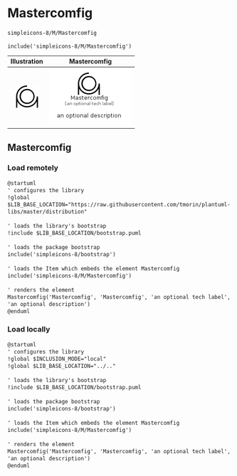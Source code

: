# Mastercomfig


```text
simpleicons-8/M/Mastercomfig
```

```text
include('simpleicons-8/M/Mastercomfig')
```



| Illustration | Mastercomfig |
| :---: | :---: |
| ![illustration for Illustration](../../simpleicons-8/M/Mastercomfig.png) | ![illustration for Mastercomfig](../../simpleicons-8/M/Mastercomfig.Local.png) |




## Mastercomfig

### Load remotely
```plantuml
@startuml
' configures the library
!global $LIB_BASE_LOCATION="https://raw.githubusercontent.com/tmorin/plantuml-libs/master/distribution"

' loads the library's bootstrap
!include $LIB_BASE_LOCATION/bootstrap.puml

' loads the package bootstrap
include('simpleicons-8/bootstrap')

' loads the Item which embeds the element Mastercomfig
include('simpleicons-8/M/Mastercomfig')

' renders the element
Mastercomfig('Mastercomfig', 'Mastercomfig', 'an optional tech label', 'an optional description')
@enduml
```

### Load locally
```plantuml
@startuml
' configures the library
!global $INCLUSION_MODE="local"
!global $LIB_BASE_LOCATION="../.."

' loads the library's bootstrap
!include $LIB_BASE_LOCATION/bootstrap.puml

' loads the package bootstrap
include('simpleicons-8/bootstrap')

' loads the Item which embeds the element Mastercomfig
include('simpleicons-8/M/Mastercomfig')

' renders the element
Mastercomfig('Mastercomfig', 'Mastercomfig', 'an optional tech label', 'an optional description')
@enduml
```

